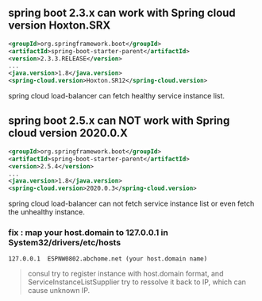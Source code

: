 
##  spring boot 2.3.x can work with Spring cloud version Hoxton.SRX
``` bom.xml
<groupId>org.springframework.boot</groupId>
<artifactId>spring-boot-starter-parent</artifactId>
<version>2.3.3.RELEASE</version>
...
<java.version>1.8</java.version>
<spring-cloud.version>Hoxton.SR12</spring-cloud.version>
```

spring cloud load-balancer can fetch healthy service instance list.


##  spring boot 2.5.x can NOT work with Spring cloud version 2020.0.X
``` bom.xml
<groupId>org.springframework.boot</groupId>
<artifactId>spring-boot-starter-parent</artifactId>
<version>2.5.4</version>
...
<java.version>1.8</java.version>
<spring-cloud.version>2020.0.3</spring-cloud.version>
```

spring cloud load-balancer can not fetch service instance list 
or even fetch the unhealthy instance.

### fix : map your host.domain to 127.0.0.1 in System32/drivers/etc/hosts
```
127.0.0.1  ESPNW0802.abchome.net (your host.domain name)
```
> consul try to register instance with host.domain format, 
> and ServiceInstanceListSupplier try to ressolve it back to IP, 
> which can cause unknown IP.
> 
